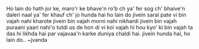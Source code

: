 Ho lain do
hath jor ke, maro'r ke
bhave'n ro'b ch ya' fer sog ch'
bhaive'n daleri naal ya' fer khauf ch'
jo hunda hai ho lain do
jivein saral pate vi bin vajah nahi kharote
jivein bin vajah morni nahi nikhardi
jivein bin vajah puraani yaari nahi'o tutdi 
us de hon di vi koi vajah hi hou
kyo' ki bin vajah ta das hi likhda hai
par vajavaa'n karke duniya chaldi hai.
jivein hunda hai, ho lain do..
~jvanda
